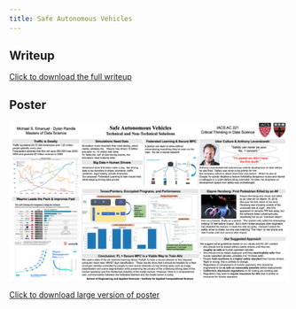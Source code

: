 ```yaml
---
title: Safe Autonomous Vehicles
---
```


## Writeup

[Click to download the full writeup](safe_avs/safe_avs_writeup.pdf)

## Poster

![poster](safe_avs/safe_avs_poster.jpg)

[Click to download large version of poster](safe_avs/safe_avs_poster.jpg)
